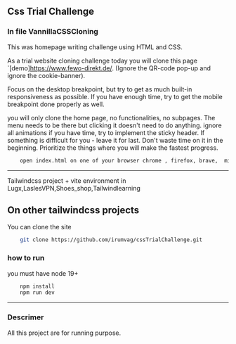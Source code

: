 ## Css Trial Challenge
 
### In file VannillaCSSCloning
This was homepage writing challenge using HTML and CSS.

As a trial website cloning challenge today you will clone this page `[demo]https://www.fewo-direkt.de/. (Ignore the QR-code pop-up and ignore the cookie-banner). 

Focus on the desktop breakpoint, but try to get as much built-in responsiveness as possible. If you have enough time, try to get the mobile breakpoint done properly as well.

you will only clone the home page, no functionalities, no subpages. The menu needs to be there but clicking it doesn't need to do anything.
ignore all animations
if you have time, try to implement the sticky header.
If something is difficult for you - leave it for last. Don't waste time on it in the beginning.
Prioritize the things where you will make the fastest progress.

```bash 
    open index.html on one of your browser chrome , firefox, brave,  microsoft edge, ....
```

---
Tailwindcss project + vite environment in Lugx,LaslesVPN,Shoes_shop,Tailwindlearning
## On other tailwindcss projects
You can clone the site 
```bash
    git clone https://github.com/irumvag/cssTrialChallenge.git
```
### how to run
you must have node 19+
```bash
    npm install 
    npm run dev
```
---
### Descrimer 
All this project are for running purpose.